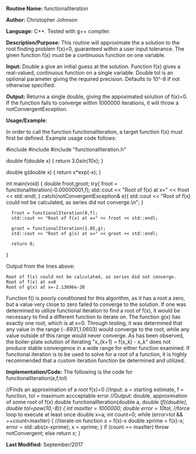 **Routine Name:**           functionalIteration

**Author:** Christopher Johnson

**Language:** C++. Tested with g++ compiler.

**Description/Purpose:** This routine will approximate the a solution to the root finding problem f(x)=0, guaranteed within a user input tolerance. The given function f(x) must be a continuous function on one variable.

**Input:**
Double a give an initial guess at the solution.
Function f(x) gives a real-valued, continuous function on a single variable.
Double tol is an optional parameter giving the required precision. Defaults to 10^-8 if not otherwise specified.

**Output:**
Returns a single double, giving the appoximated solution of f(x)=0. If the function fails to converge within 1000000 iterations, it will throw a notConvergentException.

**Usage/Example:**

In order to call the function functionalIteration, a target function f(x) must first be defined. Example usage code follows:

  #include <iostream>
  #include <cmath>
  #include "functionalIteration.h"

  double f(double x)
  {
      return 3.0*sin(10*x);
  }

  double g(double x)
  {
      return x*exp(-x);
  }

  int main(void)
  {
      double froot,groot;
      try{
          froot = functionalIteration(-0.00000001,f);
          std::cout << "Root of f(x) at x=" << froot << std::endl;
      }
      catch(notConvergentException& e){
          std::cout << "Root of f(x) could not be calculated, as series did not converge.\n";
      }

      froot = functionalIteration(0,f);
      std::cout << "Root of f(x) at x=" << froot << std::endl;

      groot = functionalIteration(1.05,g);
      std::cout << "Root of g(x) at x=" << groot << std::endl;

      return 0;
  }

Output from the lines above:

    Root of f(x) could not be calculated, as series did not converge.
    Root of f(x) at x=0
    Root of g(x) at x=-2.13696e-20

Function f() is poorly conditioned for this algorithm, as it has a root a zero, but a value very close to zero failed to converge to the solution. If one was determined to utilize functional iteration to find a root of f(x), it would be necessary to find a different function to iterate on.
The function g(x) has exactly one root, which is at x=0. Through testing, it was determined that any value in the range (-.6931,1.0603) would converge to the root, while any value outside of this range would never converge.
As has been observed, the boiler-plate solution of iterating "x_{k+1} = f(x_k) - x_k" does not produce stable convergence in a wide range for either function examined. If functional iteration is to be used to solve for a root of a function, it is highly recommended that a custom iteration function be determined and utilized.


**Implementation/Code:** The following is the code for functionalIteration(a,f,tol)

  //Finds an approximation of a root f(x)=0
  //Input: a = starting estimate, f = function, tol = maximum accceptable error
  //Output: double, approximation of some root of f(x)
  double functionalIteration(double a, double (*f)(double), double tol=pow(10,-8))
  {
      int maxIter = 1000000;
      double error = 10*tol; //force loop to execute at least once
      double x=a;
      int count=0;
      while (error>tol && ++count<maxIter)
      {
          //iterate on function x = f(x)-x
          double xprime = f(x)-x;
          error = std::abs(x-xprime);
          x = xprime;
      }
      if (count == maxIter)
          throw notConvergent;
      else
          return x;
  }

**Last Modified:** September/2017
